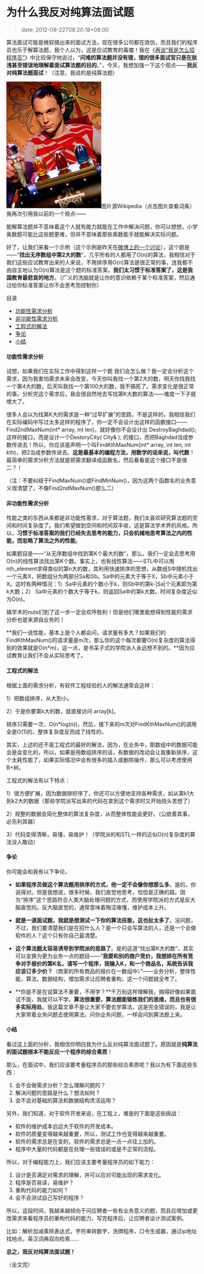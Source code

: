 # 为什么我反对纯算法面试题
>date: 2012-08-22T08:20:18+08:00


算法面试可能是微软搞出来的面试方法，现在很多公司都在效仿，而且我们的程序员也乐于解算法题，我个人以为，这是应试教育的毒瘤！我在《[再谈“我是怎么招程序员”](https://coolshell.cn/articles/4506.html "再谈“我是怎么招聘程序员的”（上）")》中比较保守地说过，“**问难的算法题并没有错，错的很多面试官只是在肤浅甚至错误地理解着面试算法题的目的**。”，今天，我想加强一下这个观点——**我反对纯算法题面试**！（注意，我说的是纯算法题）


[![](/assets/images/250px-Sheldon_Cooper.jpg "Sheldon_Cooper")](https://en.wikipedia.org/wiki/Sheldon_Cooper)图片源Wikipedia（点击图片查看词条）
我再次引用我以前的一个观点——


能解算法题并不意味着这个人就有能力就能在工作中解决问题，你可以想想，小学奥数题可能比这些题更难，但并不意味着那些奥数能手就能解决实际问题。


好了，让我们来看一个示例（这个示例是昨天在[微博上的一个讨论](http://weibo.com/1401880315/yy9pvgNi2)），这个题是——“**找出无序数组中第2大的数**”，几乎所有的人都用了O(n)的算法，我相信对于我们这些应试教育出来的人来说，不用排序用O(n)算法是很正常的事，连我都不由自主地认为O(n)算法是这个题的标准答案。**我们太习惯于标准答案了，这是我国教育最悲哀的地方**。（广义的洗脑就是让你的意识依赖于某个标准答案，然后通过给你标准答案让你不会思考而控制你）




目录



* [功能性需求分析](#%E5%8A%9F%E8%83%BD%E6%80%A7%E9%9C%80%E6%B1%82%E5%88%86%E6%9E%90 "功能性需求分析")
* [非功能性需求分析](#%E9%9D%9E%E5%8A%9F%E8%83%BD%E6%80%A7%E9%9C%80%E6%B1%82%E5%88%86%E6%9E%90 "非功能性需求分析")
* [工程式的解法](#%E5%B7%A5%E7%A8%8B%E5%BC%8F%E7%9A%84%E8%A7%A3%E6%B3%95 "工程式的解法")
* [争论](#%E4%BA%89%E8%AE%BA "争论")
* [小结](#%E5%B0%8F%E7%BB%93 "小结")

#### 功能性需求分析


试想，如果我们在实际工作中得到这样一个题 我们会怎么做？我一定会分析这个需求，因为我害怕需求未来会改变，今天你叫我找一个第2大的数，明天你找我找一个第4大的数，后天叫我找一个第100大的数，我不搞死了。需求变化是很正常的事。分析完这个需求后，我会很自然地去写找第K大数的算法——难度一下子就增大了。



很多人会以为找第K大的需求是一种“过早扩展”的思路，不是这样的，我相信我们在实际编码中写过太多这样的程序了，你一定不会设计出这样的函数接口—— Find2ndMaxNum(int\* array, int len)，就好像你不会设计出 DestroyBaghdad(); 这样的接口，而是设计一个DestoryCity( City& ); 的接口，而把Baghdad当成参数传进去！所以，你应该是声明一个叫FindKthMaxNum(int\* array, int len, int kth)，把2当成参数传进去。**这是最基本的编程方法，用数学的话来说，叫代数**！最简单的需求分析方法就是把需求翻译成函数名，然后看看是这个接口不是很二？！


（注：不要纠结于FindMaxNum()或FindMinNum()，因为这两个函数名的业务意义很清楚了，不像Find2ndMaxNum()那么二）


#### 非功能性需求分析


性能之类的东西从来都是非功能性需求，对于算法题，我们太喜欢研究算法题的空间和时间复杂度了。我们希望做到空间和时间双丰收，这是算法学术界的风格。所以，**习惯于标准答案的我们已经失去思考的能力，只会机械地思考算法之内的性能，而忽略了算法之外的性能**。


如果题目是——“从无序数组中找到第K个最大的数”，那么，我们一定会去思考用O(n)的线性算法找出第K个数。事实上，也有线性算法——STL中可以用nth\_element求得类似的第n大的数，其利用快速排序的思想，从数组S中随机找出一个元素X，把数组分为两部分Sa和Sb。Sa中的元素大于等于X，Sb中元素小于X。这时有两种情况：1）Sa中元素的个数小于k，则Sb中的第k-|Sa|个元素即为第k大数；2） Sa中元素的个数大于等于k，则返回Sa中的第k大数。时间复杂度近似为O(n)。


搞学术的nuts们到了这一步一定会欢呼胜利！但是他们哪里能想得到性能的需求分析也是来源自业务的！


**我们一说性能，基本上是个人都会问，请求量有多大？如果我们的FindKthMaxNum()的请求量是m次，那么你的这个每次都要O(n)复杂度的算法得到的效果就是O(n\*m)，这一点，是书呆子式的学院派人永远想不到的。**因为应试教育让我们不会从实际思考了。


#### 工程式的解法


根据上面的需求分析，有软件工程经验的人的解法通常会这样：


1）把数组排序，从大到小。


2）于是你要第k大的数，就直接访问 array[k]。


排序只需要一次，O(n\*log(n))，然后，接下来的m次对FindKthMaxNum()的调用全是O(1)的，整体复杂度反而成了线性的。


其实，上述的还不是工程式的最好的解法，因为，在业务中，那数组中的数据可能会是会变化的，所以，如果是用数组排序的话，有数据的改动会让我重新排序，这个太耗性能了，如果实际情况中会有很多的插入或删除操作，那么可以考虑使用B+树。


工程式的解法有以下特点：


1）很方便扩展，因为数据排好序了，你还可以方便地支持各种需求，如从第k1大到k2大的数据（那些学院派写出来的代码在拿到这个需求时又开始挠头苦想了）


2）规整的数据会简化整体的算法复杂度，从而整体性能会更好。（公欲善其事，必先利其器）


3）代码变得清晰，易懂，易维护！（学院派的和STL一样的近似O(n)复杂度的算法没人敢动）


#### 争论


你可能会和我有以下争论，


* **如果程序员做这个算法题用排序的方式，他一定不会像你想那么多**。是的，你说得对。但是我想说，很多时候，我们直觉地思考，恰恰是正确的路。因为“排序”这个思路符合人类大脑处理问题的方式，而使用学院派的方式是反大脑直觉的。反大脑直觉的，通常意味着晦涩难懂，维护成本上升。


* **就是一道面试题，我就是想测试一下你的算法技能，这也扯太多了**。没问题，不过，我们要清楚我们是在招什么人？是一个只会写算法的人，还是一个会做软件的人？这个只有你自己最清楚。


* **这个算法题太容易诱导到学院派的思路了**。是的这道“找出第K大的数”，其实可以变换为更为业务一点的题目——“**我要和别的商户竞价，我想排在所有竞争对手报价的第K名，请写一个程序，我输入K，和一个商品名，系统告诉我应该订多少价？**（商家的所有商品的报价在一数组中）”——业务分析，整体性能，算法，数据结构，增加需求让应聘者重构，这一个问题就全考了。


* **你是不是在说算法不重要，不用学？**千万别这样理解我，搞得好像如果面试不面，我就可以不学。**算法很重要，算法题能锻炼我们的思维，而且也有很多实际用处**。我这篇文章不是让大家不要去学算法，这是完全错误的，我是让大家带着业务问题去使用算法。问你业务问题，一样会问到算法题上来。


#### 小结


看过这上面的分析，我相信你明白我为什么反对纯算法面试题了。原因就是**纯算法的面试题根本不能反应一个程序的综合素质**！


那么，在面试中，我们应该要考量程序员的那些综合素质呢？我以为有下面这些东西：


1. 会不会做需求分析？怎么理解问题的？
2. 解决问题的思路是什么？想法如何？
3. 会不会对基础的算法和数据结构灵活运用？


另外，我们知道，对于软件开发来说，在工程上，难是的下面是这些挑战：


* 软件的维护成本远远大于软件的开发成本。
* 软件的质量变得越来越重要，所以，测试工作也变得越来越重要。
* 软件的需求总是在变的，软件的需求总是一点一点往上加的。
* 程序中大量的代码都是在处理一些错误的或是不正常的流程。


所以，对于编程能力上，我们应该主要考量程序员的如下能力：


1. 设计是否满足对需求的理解，并可以应对可能出现的需求变化。
2. 程序是否易读，易维护？
3. 重构代码的能力如何？
4. 会不会测试自己写好的程序？


所以，这段时间，我越来越倾向于问应聘者一些有业务意义的题，而且应增加或更改需求来看程序员的重构代码的能力，写完程序后，让应聘者设计测试案例。


比如：解析加减乘除表达式，字符串转数字，洗牌程序，口令生成器，通过ip地址找地点，英汉词典双向检索……


**总之，我反对纯算法面试题！**


（全文完）


